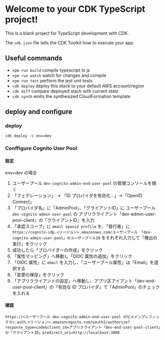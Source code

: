 # Welcome to your CDK TypeScript project!

This is a blank project for TypeScript development with CDK.

The `cdk.json` file tells the CDK Toolkit how to execute your app.

## Useful commands

 * `npm run build`   compile typescript to js
 * `npm run watch`   watch for changes and compile
 * `npm run test`    perform the jest unit tests
 * `cdk deploy`      deploy this stack to your default AWS account/region
 * `cdk diff`        compare deployed stack with current state
 * `cdk synth`       emits the synthesized CloudFormation template

## deploy and configure

### deploy

```
cdk deploy -c env=dev
```

### Conffigure Cognito User Pool

#### 設定

env=dev の場合

1. ユーザープール `dev-cognito-admin-end-user-pool` の管理コンソールを開く
2. 「フェデレーション」 -> 「ID プロバイダを有効化...」->「OpenID Connect」
3. 「プロバイダ名」に「AdminPool」、「クライアントID」に ユーザープール `dev-cognito-admin-user-pool` の アプリクライアント「dev-admin-user-pool-client」の「クライアントID」を入力
4. 「承認スコープ」に `email openid profile` を、「発行者」に `https://cognito-idp.<リージョン>.amazonaws.com/ユーザープール 「dev-cognito-admin-user-pool」のユーザープールID` をそれぞれ入力して「検出の実行」をクリック
5. 成功したら「プロバイダーの作成」をクリック
6. 「属性マッピング」へ移動し「OIDC 属性の追加」をクリック
7. 「OIDC 属性」に `email` を入力し、「ユーザープール属性」は「Email」を選択する
8. 「変更の保存」をクリック
9. 「アプリクライアントの設定」へ移動し、アプリ区アイアント「dev-end-user-pool-client」の「有効な ID プロバイダ」で「AdminPool」のチェックを入れる

#### 確認

```
https://<ユーザープール dev-cognito-admin-end-user-pool のぢメインプレフィックス>.auth.<リージョン>.amazoncognito.com/oauth2/authorize?response_type=code&client_id=アプリクライアント「dev-end-user-pool-client」の「クライアントID」&redirect_uri=http://localhost:3000
```
